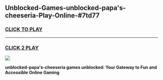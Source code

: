 
## Unblocked-Games-unblocked-papa's-cheeseria-Play-Online-#7td77
<h3>
<a href="https://premium.freeplayer.one?title=unblocked-papa's-cheeseria&ref=24F">CLICK TO PLAY</a></h3>
<hr>

<h3>
<a href="https://premium.freeplayer.one?title=unblocked-papa's-cheeseria&ref=24F">CLICK 2 PLAY</a>
  
</h3>

<a href="https://premium.freeplayer.one?title=unblocked-papa's-cheeseria&ref=24F/"><img src="https://clearcache.store/games.png"></a>


**unblocked-papa's-cheeseria games unblocked: Your Gateway to Fun and Accessible Online Gaming**
